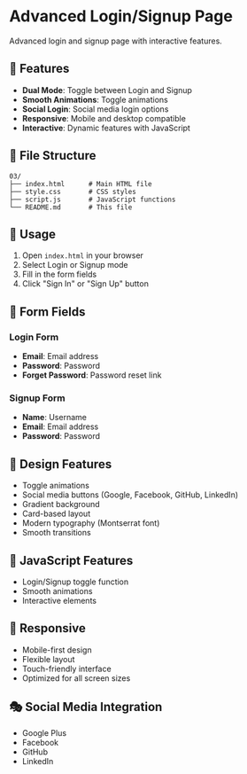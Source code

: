 # Advanced Login/Signup Page

Advanced login and signup page with interactive features.

## 🎨 Features

- **Dual Mode**: Toggle between Login and Signup
- **Smooth Animations**: Toggle animations
- **Social Login**: Social media login options
- **Responsive**: Mobile and desktop compatible
- **Interactive**: Dynamic features with JavaScript

## 📁 File Structure

```
03/
├── index.html      # Main HTML file
├── style.css       # CSS styles
├── script.js       # JavaScript functions
└── README.md       # This file
```

## 🚀 Usage

1. Open `index.html` in your browser
2. Select Login or Signup mode
3. Fill in the form fields
4. Click "Sign In" or "Sign Up" button

## 🎯 Form Fields

### Login Form

- **Email**: Email address
- **Password**: Password
- **Forget Password**: Password reset link

### Signup Form

- **Name**: Username
- **Email**: Email address
- **Password**: Password

## 🎨 Design Features

- Toggle animations
- Social media buttons (Google, Facebook, GitHub, LinkedIn)
- Gradient background
- Card-based layout
- Modern typography (Montserrat font)
- Smooth transitions

## 🔧 JavaScript Features

- Login/Signup toggle function
- Smooth animations
- Interactive elements

## 📱 Responsive

- Mobile-first design
- Flexible layout
- Touch-friendly interface
- Optimized for all screen sizes

## 🎭 Social Media Integration

- Google Plus
- Facebook
- GitHub
- LinkedIn
